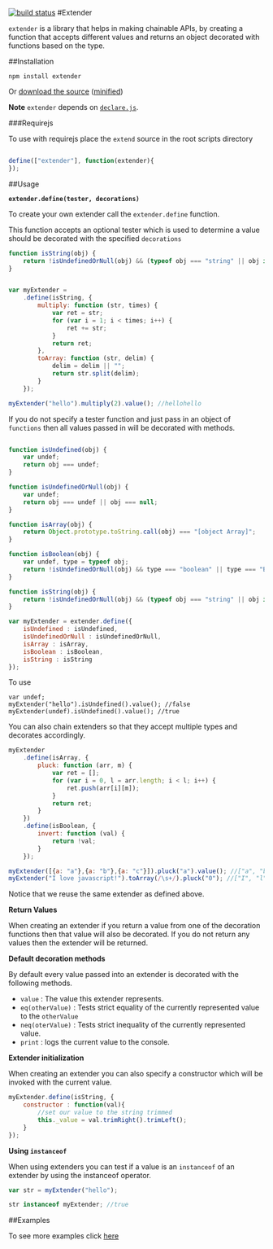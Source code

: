 <a name="top"></a>


  [![build status](https://secure.travis-ci.org/doug-martin/extender.png)](http://travis-ci.org/doug-martin/extender)
#Extender

`extender` is a library that helps in making chainable APIs, by creating a function that accepts different values and returns an object decorated with functions based on the type.


##Installation

```
npm install extender
```

Or [download the source](https://raw.github.com/doug-martin/extender/master/extender.js) ([minified](https://raw.github.com/doug-martin/extender/master/extender-min.js))

**Note** `extender` depends on [`declare.js`](http://doug-martin.github.com/declare.js/).

###Requirejs

To use with requirejs place the `extend` source in the root scripts directory

```javascript

define(["extender"], function(extender){
});

```


##Usage

**`extender.define(tester, decorations)`**

To create your own extender call the `extender.define` function.

This function accepts an optional tester which is used to determine a value should be decorated with the specified `decorations`

```javascript
function isString(obj) {
    return !isUndefinedOrNull(obj) && (typeof obj === "string" || obj instanceof String);
}


var myExtender =
    .define(isString, {
		multiply: function (str, times) {
			var ret = str;
			for (var i = 1; i < times; i++) {
				ret += str;
			}
			return ret;
		},
		toArray: function (str, delim) {
			delim = delim || "";
			return str.split(delim);
		}
	});

myExtender("hello").multiply(2).value(); //hellohello

```

If you do not specify a tester function and just pass in an object of `functions` then all values passed in will be decorated with methods.

```javascript

function isUndefined(obj) {
    var undef;
    return obj === undef;
}

function isUndefinedOrNull(obj) {
	var undef;
    return obj === undef || obj === null;
}

function isArray(obj) {
    return Object.prototype.toString.call(obj) === "[object Array]";
}

function isBoolean(obj) {
    var undef, type = typeof obj;
    return !isUndefinedOrNull(obj) && type === "boolean" || type === "Boolean";
}

function isString(obj) {
    return !isUndefinedOrNull(obj) && (typeof obj === "string" || obj instanceof String);
}

var myExtender = extender.define({
	isUndefined : isUndefined,
	isUndefinedOrNull : isUndefinedOrNull,
	isArray : isArray,
	isBoolean : isBoolean,
	isString : isString
});

```

To use

```
var undef;
myExtender("hello").isUndefined().value(); //false
myExtender(undef).isUndefined().value(); //true
```

You can also chain extenders so that they accept multiple types and decorates accordingly.

```javascript
myExtender
    .define(isArray, {
		pluck: function (arr, m) {
			var ret = [];
			for (var i = 0, l = arr.length; i < l; i++) {
				ret.push(arr[i][m]);
			}
			return ret;
		}
	})
    .define(isBoolean, {
		invert: function (val) {
			return !val;
		}
	});

myExtender([{a: "a"},{a: "b"},{a: "c"}]).pluck("a").value(); //["a", "b", "c"]
myExtender("I love javascript!").toArray(/\s+/).pluck("0"); //["I", "l", "j"]

```

Notice that we reuse the same extender as defined above.

**Return Values**

When creating an extender if you return a value from one of the decoration functions then that value will also be decorated. If you do not return any values then the extender will be returned.

**Default decoration methods**

By default every value passed into an extender is decorated with the following methods.

* `value` : The value this extender represents.
* `eq(otherValue)` : Tests strict equality of the currently represented value to the `otherValue`
* `neq(oterValue)` : Tests strict inequality of the currently represented value.
* `print` : logs the current value to the console.

**Extender initialization**

When creating an extender you can also specify a constructor which will be invoked with the current value.

```javascript
myExtender.define(isString, {
	constructor : function(val){
	    //set our value to the string trimmed
		this._value = val.trimRight().trimLeft();
	}
});
```

**Using `instanceof`**

When using extenders you can test if a value is an `instanceof` of an extender by using the instanceof operator.

```javascript
var str = myExtender("hello");

str instanceof myExtender; //true
```

##Examples

To see more examples click [here](https://github.com/doug-martin/extender/tree/master/examples)
